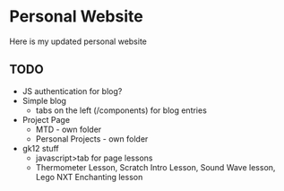 # Personal Website

Here is my updated personal website

## TODO

- JS authentication for blog?
- Simple blog
  - tabs on the left (/components) for blog entries
- Project Page
  - MTD - own folder
  - Personal Projects - own folder
- gk12 stuff
  - javascript>tab for page lessons
  - Thermometer Lesson, Scratch Intro Lesson, Sound Wave lesson, Lego NXT Enchanting lesson
